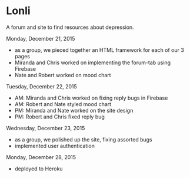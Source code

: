 # Lonli
A forum and site to find resources about depression.

Monday, December 21, 2015
- as a group, we pieced together an HTML framework for each of our 3 pages
- Miranda and Chris worked on implementing the forum-tab using Firebase
- Nate and Robert worked on mood chart

Tuesday, December 22, 2015
- AM: Miranda and Chris worked on fixing reply bugs in Firebase
- AM: Robert and Nate styled mood chart
- PM: Miranda and Nate worked on the site design
- PM: Robert and Chris fixed reply bug

Wednesday, December 23, 2015
- as a group, we polished up the site, fixing assorted bugs
- implemented user authentication

Monday, December 28, 2015
- deployed to Heroku
